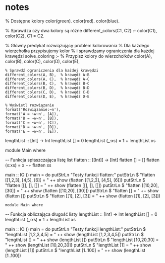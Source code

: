 # notes
% Dostępne kolory
color(green).
color(red).
color(blue).

% Sprawdza czy dwa kolory są różne
different_colors(C1, C2) :-
    color(C1),
    color(C2),
    C1 \= C2.

% Główny predykat rozwiązujący problem kolorowania
% Dla każdego wierzchołka przypisujemy kolor
% i sprawdzamy ograniczenia dla każdej krawędzi
solve_coloring :-
    % Przypisz kolory do wierzchołków
    color(A), color(B), color(C), color(D), color(E),
    
    % Sprawdź ograniczenia dla każdej krawędzi
    different_colors(A, B),  % krawędź A-B
    different_colors(A, C),  % krawędź A-C
    different_colors(B, C),  % krawędź B-C
    different_colors(B, D),  % krawędź B-D
    different_colors(C, D),  % krawędź C-D
    different_colors(D, E),  % krawędź D-E
    
    % Wyświetl rozwiązanie
    format('Rozwiązanie:~n'),
    format('A = ~w~n', [A]),
    format('B = ~w~n', [B]),
    format('C = ~w~n', [C]),
    format('D = ~w~n', [D]),
    format('E = ~w~n', [E]).

lengthList :: [Int] -> Int
lengthList [] = 0
lengthList (_:xs) = 1 + lengthList xs

module Main where

-- Funkcja spłaszczająca listę list
flatten :: [[Int]] -> [Int]
flatten [] = []
flatten (x:xs) = x ++ flatten xs

main :: IO ()
main = do
    putStrLn "Testy funkcji flatten:"
    putStrLn $ "flatten [[1,2,3], [4,5], [6]] = " ++ show (flatten [[1,2,3], [4,5], [6]])
    putStrLn $ "flatten [[], [], []] = " ++ show (flatten [[], [], []])
    putStrLn $ "flatten [[10,20], [30]] = " ++ show (flatten [[10,20], [30]])
    putStrLn $ "flatten [] = " ++ show (flatten [])
    putStrLn $ "flatten [[1], [2], [3]] = " ++ show (flatten [[1], [2], [3]])

    module Main where

-- Funkcja obliczająca długość listy
lengthList :: [Int] -> Int
lengthList [] = 0
lengthList (_:xs) = 1 + lengthList xs

main :: IO ()
main = do
    putStrLn "Testy funkcji lengthList:"
    putStrLn $ "lengthList [1,2,3,4,5] = " ++ show (lengthList [1,2,3,4,5])
    putStrLn $ "lengthList [] = " ++ show (lengthList [])
    putStrLn $ "lengthList [10,20,30] = " ++ show (lengthList [10,20,30])
    putStrLn $ "lengthList [1] = " ++ show (lengthList [1])
    putStrLn $ "lengthList [1..100] = " ++ show (lengthList [1..100])
